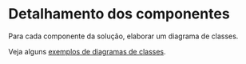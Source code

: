 # Detalhamento dos componentes

Para cada componente da solução, elaborar um diagrama de classes.

Veja alguns [exemplos de diagramas de classes](http://www.itmeyer.at/umlet/uml2/travelDetailDiagram.html).
